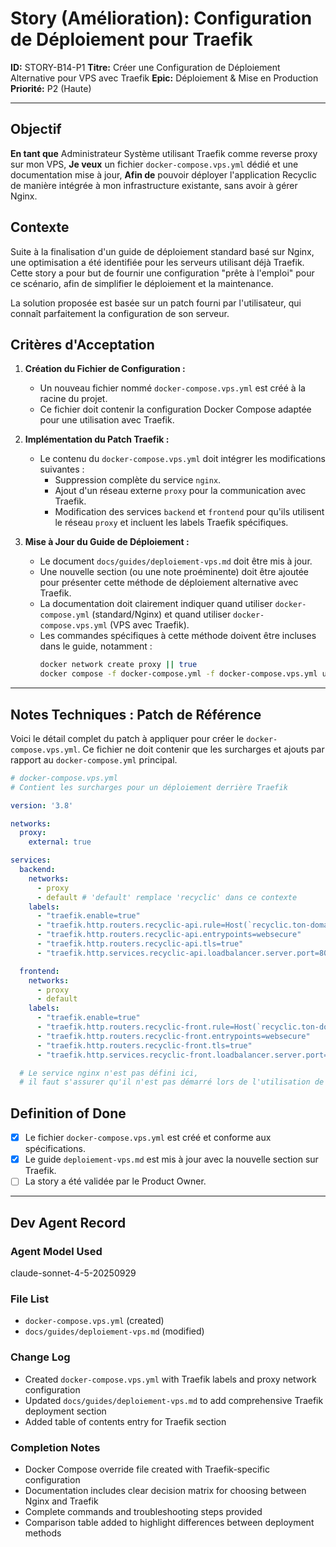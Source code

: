 # Story (Amélioration): Configuration de Déploiement pour Traefik

**ID:** STORY-B14-P1
**Titre:** Créer une Configuration de Déploiement Alternative pour VPS avec Traefik
**Epic:** Déploiement & Mise en Production
**Priorité:** P2 (Haute)

---

## Objectif

**En tant que** Administrateur Système utilisant Traefik comme reverse proxy sur mon VPS,
**Je veux** un fichier `docker-compose.vps.yml` dédié et une documentation mise à jour,
**Afin de** pouvoir déployer l'application Recyclic de manière intégrée à mon infrastructure existante, sans avoir à gérer Nginx.

## Contexte

Suite à la finalisation d'un guide de déploiement standard basé sur Nginx, une optimisation a été identifiée pour les serveurs utilisant déjà Traefik. Cette story a pour but de fournir une configuration "prête à l'emploi" pour ce scénario, afin de simplifier le déploiement et la maintenance.

La solution proposée est basée sur un patch fourni par l'utilisateur, qui connaît parfaitement la configuration de son serveur.

## Critères d'Acceptation

1.  **Création du Fichier de Configuration :**
    -   Un nouveau fichier nommé `docker-compose.vps.yml` est créé à la racine du projet.
    -   Ce fichier doit contenir la configuration Docker Compose adaptée pour une utilisation avec Traefik.

2.  **Implémentation du Patch Traefik :**
    -   Le contenu du `docker-compose.vps.yml` doit intégrer les modifications suivantes :
        -   Suppression complète du service `nginx`.
        -   Ajout d'un réseau externe `proxy` pour la communication avec Traefik.
        -   Modification des services `backend` et `frontend` pour qu'ils utilisent le réseau `proxy` et incluent les labels Traefik spécifiques.

3.  **Mise à Jour du Guide de Déploiement :**
    -   Le document `docs/guides/deploiement-vps.md` doit être mis à jour.
    -   Une nouvelle section (ou une note proéminente) doit être ajoutée pour présenter cette méthode de déploiement alternative avec Traefik.
    -   La documentation doit clairement indiquer quand utiliser `docker-compose.yml` (standard/Nginx) et quand utiliser `docker-compose.vps.yml` (VPS avec Traefik).
    -   Les commandes spécifiques à cette méthode doivent être incluses dans le guide, notamment :
        ```bash
        docker network create proxy || true
        docker compose -f docker-compose.yml -f docker-compose.vps.yml up -d --build
        ```

---

## Notes Techniques : Patch de Référence

Voici le détail complet du patch à appliquer pour créer le `docker-compose.vps.yml`. Ce fichier ne doit contenir que les surcharges et ajouts par rapport au `docker-compose.yml` principal.

```yaml
# docker-compose.vps.yml
# Contient les surcharges pour un déploiement derrière Traefik

version: '3.8'

networks:
  proxy:
    external: true

services:
  backend:
    networks:
      - proxy
      - default # 'default' remplace 'recyclic' dans ce contexte
    labels:
      - "traefik.enable=true"
      - "traefik.http.routers.recyclic-api.rule=Host(`recyclic.ton-domaine.tld`) && PathPrefix(`/api`)"
      - "traefik.http.routers.recyclic-api.entrypoints=websecure"
      - "traefik.http.routers.recyclic-api.tls=true"
      - "traefik.http.services.recyclic-api.loadbalancer.server.port=8000"

  frontend:
    networks:
      - proxy
      - default
    labels:
      - "traefik.enable=true"
      - "traefik.http.routers.recyclic-front.rule=Host(`recyclic.ton-domaine.tld`) && PathPrefix(`/`)"
      - "traefik.http.routers.recyclic-front.entrypoints=websecure"
      - "traefik.http.routers.recyclic-front.tls=true"
      - "traefik.http.services.recyclic-front.loadbalancer.server.port=4444"

  # Le service nginx n'est pas défini ici, 
  # il faut s'assurer qu'il n'est pas démarré lors de l'utilisation de ce fichier.

```

## Definition of Done

- [x] Le fichier `docker-compose.vps.yml` est créé et conforme aux spécifications.
- [x] Le guide `deploiement-vps.md` est mis à jour avec la nouvelle section sur Traefik.
- [ ] La story a été validée par le Product Owner.

---

## Dev Agent Record

### Agent Model Used
claude-sonnet-4-5-20250929

### File List
- `docker-compose.vps.yml` (created)
- `docs/guides/deploiement-vps.md` (modified)

### Change Log
- Created `docker-compose.vps.yml` with Traefik labels and proxy network configuration
- Updated `docs/guides/deploiement-vps.md` to add comprehensive Traefik deployment section
- Added table of contents entry for Traefik section

### Completion Notes
- Docker Compose override file created with Traefik-specific configuration
- Documentation includes clear decision matrix for choosing between Nginx and Traefik
- Complete commands and troubleshooting steps provided
- Comparison table added to highlight differences between deployment methods
